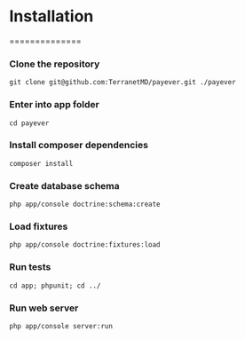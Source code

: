 # Installation
==============

### Clone the repository
`git clone git@github.com:TerranetMD/payever.git ./payever`

### Enter into app folder
`cd payever`

### Install composer dependencies
`composer install`

### Create database schema
`php app/console doctrine:schema:create`

### Load fixtures
`php app/console doctrine:fixtures:load`

### Run tests
`cd app; phpunit; cd ../`

### Run web server
`php app/console server:run`